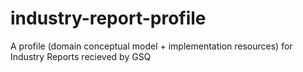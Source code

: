 # industry-report-profile
A profile (domain conceptual model +  implementation resources) for Industry Reports recieved by GSQ
